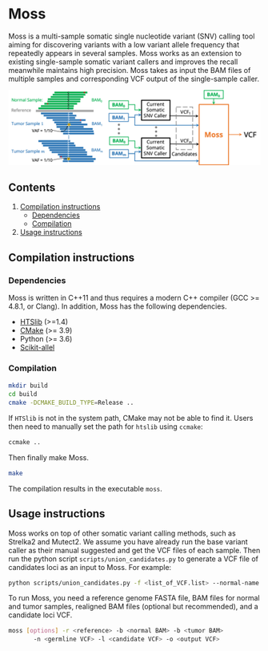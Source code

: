 # Moss

Moss is a multi-sample somatic single nucleotide variant (SNV) calling tool aiming for discovering variants with a low variant allele frequency that repeatedly appears in several samples.
Moss works as an extension to existing single-sample somatic variant callers and improves the recall meanwhile maintains high precision.
Moss takes as input the BAM files of multiple samples and corresponding VCF output of the single-sample caller.

![Figure](doc/overview.png)

## Contents

  1. [Compilation instructions](#compilation)
     * [Dependencies](#dep)
     * [Compilation](#comp)
  2. [Usage instructions](#usage)

<a name="compilation"></a>

## Compilation instructions

<a name="dep"></a>

### Dependencies

Moss is written in C++11 and thus requires a modern C++ compiler (GCC >= 4.8.1, or Clang). In addition, Moss has the following dependencies.

* [HTSlib](https://github.com/samtools/htslib/releases) (>=1.4)
* [CMake](http://www.cmake.org) (>= 3.9)
* Python (>= 3.6)
* [Scikit-allel](https://pypi.org/project/scikit-allel/)

<a name="comp"></a>

### Compilation

```bash
mkdir build
cd build
cmake -DCMAKE_BUILD_TYPE=Release ..
```

If `HTSlib` is not in the system path, CMake may not be able to find it. Users then need to manually set the path for `htslib` using `ccmake`:

```bash
ccmake ..
```

Then finally make Moss.

```bash
make
```

The compilation results in the executable `moss`.

<a name="usage"></a>

## Usage instructions

Moss works on top of other somatic variant calling methods, such as Strelka2 and Mutect2.
We assume you have already run the base variant caller as their manual suggested and get the VCF files of each sample.
Then run the python script `scripts/union_candidates.py` to generate a VCF file of candidates loci as an input to Moss. For example:

```bash
python scripts/union_candidates.py -f <list_of_VCF.list> --normal-name <NORMAL> -t Mutect -o <output.vcf>
```

To run Moss, you need a reference genome FASTA file, BAM files for normal and tumor samples, realigned BAM files (optional but recommended), and a candidate loci VCF.

``` bash
moss [options] -r <reference> -b <normal BAM> -b <tumor BAM>
       -n <germline VCF> -l <candidate VCF> -o <output VCF>
```
